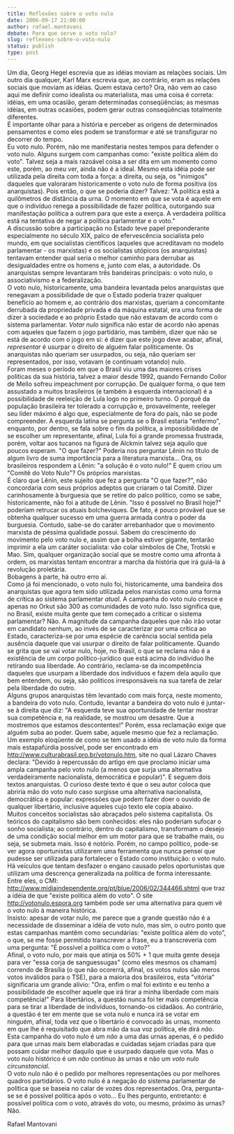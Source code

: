 ```yaml
---
title: Reflexões sobre o voto nulo
date: 2006-09-17 21:00:00
author: rafael.mantovani
debate: Para que serve o voto nulo?
slug: reflexoes-sobre-o-voto-nulo
status: publish 
type: post
---
```


Um dia, Georg Hegel escrevia que as idéias moviam as relações sociais. Um outro dia qualquer, Karl Marx escrevia que, ao contrário, eram as relações sociais que moviam as idéias. Quem estava certo? Ora, não vem ao caso aqui me definir como idealista ou materialista, mas uma coisa é correta: idéias, em uma ocasião, geram determinadas conseqüências; as mesmas idéias, em outras ocasiões, podem gerar outras conseqüências totalmente diferentes.  
É importante olhar para a história e perceber as origens de determinados pensamentos e como eles podem se transformar e até se transfigurar no decorrer do tempo.  
Eu voto nulo. Porém, não me manifestaria nestes tempos para defender o voto nulo. Alguns surgem com campanhas como: "existe política além do voto". Talvez seja a mais razoável coisa a ser dita em um momento como este, porém, ao meu ver, ainda não é a ideal. Mesmo esta idéia pode ser utilizada pela direita com toda a força: a direita, ou seja, os "inimigos" daqueles que valoraram historicamente o voto nulo de forma positiva (os anarquistas). Pois então, o que se poderia dizer? Talvez: "A política está a quilômetros de distância da urna. O momento em que se vota é aquele em que o indivíduo renega a possibilidade de fazer política, outorgando sua manifestação política a outrem para que este a exerça. A verdadeira política está na tentativa de negar a política parlamentar e o voto."  
A discussão sobre a participação no Estado teve papel preponderante especialmente no século XIX, palco de efervescência socialista pelo mundo, em que socialistas científicos (aqueles que acreditavam no modelo parlamentar - os marxistas) e os socialistas utópicos (os anarquistas) tentavam entender qual seria o melhor caminho para derrubar as desigualdades entre os homens e, junto com elas, a autoridade. Os anarquistas sempre levantaram três bandeiras principais: o voto nulo, o associativismo e a federalização.   
O voto nulo, historicamente, uma bandeira levantada pelos anarquistas que renegavam a possibilidade de que o Estado poderia trazer qualquer benefício ao homem e, ao contrário dos marxistas, queriam a concomitante derrubada da propriedade privada e da máquina estatal, era uma forma de dizer à sociedade e ao próprio Estado que não estavam de acordo com o sistema parlamentar. *Votar nulo* significa não estar de acordo não apenas com aqueles que fazem o jogo partidário, mas também, dizer que não se está de acordo com o jogo em si: é dizer que este jogo deve acabar, afinal, *representar* é usurpar o direito de alguém falar politicamente. Os anarquistas não queriam ser usurpados, ou seja, não queriam ser representados, por isso, votavam (e continuam votando) nulo.  
Foram meses o período em que o Brasil viu uma das maiores crises políticas da sua história, talvez a maior desde 1992, quando Fernando Collor de Mello sofreu impeachment por corrupção. De qualquer forma, o que tem assustado a muitos brasileiros (e também à esquerda internacional) é a possibilidade de reeleição de Lula logo no primeiro turno. O porquê da população brasileira ter tolerado a corrupção e, provavelmente, reeleger seu líder máximo é algo que, especialmente de fora do país, não se pode compreender. A esquerda latina se pergunta se o Brasil estaria "enfermo", enquanto, por dentro, se fala sobre o fim da política, a impossibilidade de se escolher um representante, afinal, Lula foi a grande promessa frustrada, porém, voltar aos tucanos na figura de Alckmin talvez seja aquilo que poucos esperam. "O que fazer?" Poderia nos perguntar Lênin no título de algum livro de suma importância para a literatura marxista... Ora, os brasileiros respondem a Lênin: "a solução é o voto nulo!" E quem criou um "Comitê do Voto Nulo"? Os próprios marxistas.  
É claro que Lênin, este sujeito que fez a pergunta "O que fazer?", não concordaria com seus próprios adeptos que criaram o tal Comitê. Dizer carinhosamente à burguesia que se retire do palco político, como se sabe, historicamente, não foi a atitude de Lênin. "Isso é possível no Brasil hoje?" poderiam retrucar os atuais bolcheviques. De fato, é pouco provável que se obtenha qualquer sucesso em uma guerra armada contra o poder da burguesia. Contudo, sabe-se do caráter arrebanhador que o movimento marxista de péssima qualidade possui. Sabem do crescimento do movimento pelo voto nulo e, assim que a bolha estiver gigante, tentarão imprimir a ela um caráter socialista: vão colar símbolos de Che, Trotski e Mao. Sim, qualquer organização social que se mostre como uma afronta à ordem, os marxistas tentam encontrar a marcha da história que irá guiá-la à revolução proletária.   
Bobagens à parte, há outro erro aí.  
Como já foi mencionado, o voto nulo foi, historicamente, uma bandeira dos anarquistas que agora tem sido utilizada pelos marxistas como uma forma de crítica ao sistema parlamentar *atual*. A campanha do voto nulo cresce e apenas no Orkut são 300 as comunidades de voto nulo. Isso significa que, no Brasil, existe muita gente que tem começado a criticar o sistema parlamentar? Não. A magnitude da campanha daqueles que não irão votar em candidato nenhum, ao invés de se caracterizar por uma crítica ao Estado, caracteriza-se por uma espécie de carência social sentida pela ausência daquele que vai usurpar o direito de falar politicamente. Quando se grita que se vai votar nulo, hoje, no Brasil, o que se reclama não é a existência de um corpo político-jurídico que está acima do indivíduo lhe retirando sua liberdade. Ao contrário, reclama-se da incompetência daqueles que usurpam a liberdade dos indivíduos e fazem dela aquilo que bem entendem, ou seja, são políticos irresponsáveis na sua tarefa de zelar pela liberdade do outro.  
Alguns grupos anarquistas têm levantado com mais força, neste momento, a bandeira do voto nulo. Contudo, levantar a bandeira do voto nulo é juntar-se à direita que diz: "A esquerda teve sua oportunidade de tentar mostrar sua competência e, na realidade, se mostrou um desastre. Que a mostremos que estamos descontentes!" Porém, essa reclamação exige que alguém suba ao poder. Quem sabe, aquele mesmo que fez a reclamação.  
Um exemplo eloqüente de como se tem usado a idéia de voto nulo da forma mais estapafúrdia possível, pode ser encontrado em <http://www.culturabrasil.pro.br/votonulo.htm>, site no qual Lázaro Chaves declara: "Devido à repercussão do artigo em que proclamo iniciar uma ampla campanha pelo voto nulo (a menos que surja uma alternativa verdadeiramente nacionalista, democrática e popular)". E seguem dois textos anarquistas. O curioso deste texto é que o seu autor coloca que abriria mão do voto nulo caso surgisse uma alternativa nacionalista, democrática e popular: expressões que podem fazer doer o ouvido de qualquer libertário, inclusive aqueles cujo texto ele copia abaixo.  
Muitos conceitos socialistas são abraçados pelo sistema capitalista. Os teóricos do capitalismo são bem conhecidos: eles não poderiam sufocar o sonho socialista; ao contrário, dentro do capitalismo, transformam o desejo de uma condição social melhor em um motor para que se trabalhe mais, ou seja, se submeta mais. Isso é notório. Porém, no campo político, pode-se ver agora oportunistas utilizarem uma ferramenta que nunca pensei que pudesse ser utilizada para fortalecer o Estado como instituição: o voto nulo.  
Há veículos que tentam desfazer o engano causado pelos oportunistas que utilizam uma descrença generalizada na política de forma interessante. Entre eles, o CMI: <http://www.midiaindependente.org/pt/blue/2006/02/344466.shtml> que traz a idéia de que "existe política além do voto". O site <http://votonulo.espora.org> também pode ser uma alternativa para quem vê o voto nulo à maneira histórica.  
Insisto: apesar de votar nulo, me parece que a grande questão não é a necessidade de disseminar a idéia de voto nulo, mas sim, o outro ponto que estas campanhas mantêm como secundárias: "existe política além do voto", o que, se me fosse permitido transcrever a frase, eu a transcreveria com uma pergunta: "É possível a política com o voto?"  
Afinal, o voto nulo, por mais que atinja os 50% + 1 que muita gente deseja para ver "essa corja de sanguessugas" (como eles mesmos os chamam) correndo de Brasília (o que não ocorerrá, afinal, os votos nulos são meros votos inválidos para o TSE), para a maioria dos brasileiros, esta "vitória" significaria um grande alívio: "Ora, enfim o mal foi extinto e eu tenho a possibilidade de escolher aquele que irá tirar a minha liberdade com mais competência!" Para libertários, a questão nunca foi ter mais competência para se tirar a liberdade de indivíduos, tornando-os cidadãos. Ao contrário, a questão é ter em mente que se vota nulo e nunca irá se votar em ninguém, afinal, toda vez que o libertário é convocado às urnas, momento em que lhe é requisitado que abra mão da sua voz política, ele dirá *não*. Esta campanha do voto nulo é um *não* a uma das urnas apenas, é o pedido para que urnas mais bem elaboradas e cuidadas sejam criadas para que possam cuidar melhor daquilo que é usurpado daquele que vota. Mas o voto nulo histórico é um *não* continuo às urnas e não um *voto nulo circunstancial*.  
O voto nulo não é o pedido por melhores representações ou por melhores quadros partidários. O voto nulo é a negação do sistema parlamentar de política que se baseia no calar de vozes dos representados. Ora, pergunta-se se é possível política após o voto... Eu lhes pergunto, entretanto: é possível política com o voto, através do voto, ou mesmo, próximo às urnas?  
Não.


Rafael Mantovani


